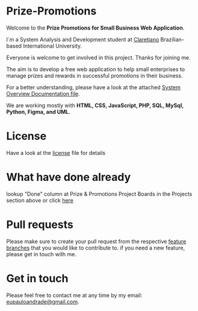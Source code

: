 # Prize-Promotions

Welcome to the <b>Prize Promotions for Small Business Web Application</b>. 

I´m a System Analysis and Development student at <a  href="https://claretiano.edu.br/"> Claretiano</a> Brazilian-based International University.

Everyone is welcome to get involved in this project. Thanks for joining me. 

The aim is to develop a free web application to help small enterprises to manage prizes and rewards in successful promotions in their business. 

For a better understanding, please have a look at the attached [System Overview Documentation file](https://github.com/Paulo-AndradeB/Prize-Promotions/wiki/SYSTEM-OVERVIEW-DOCUMENTATION).

We are working mostly with <b>HTML, CSS, JavaScript, PHP, SQL, MySql, Python, Figma, and UML</b>. 

# License

Have a look at the [license](https://github.com/Paulo-AndradeB/Prize-Promotions/blob/main/LICENSE) file for details



# What have done already

lookup "Done" column at Prize & Promotions Project Boards in the Projects section above or click [here](https://github.com/Paulo-AndradeB/Prize-Promotions/projects/1)

# Pull requests

Please make sure to create your pull request from the respective [feature branches](https://github.com/Paulo-AndradeB/Prize-Promotions/branches) that you would like to contribute to. if you need a new feature, please get in touch with me.

# Get in touch

Please feel free to contact me at any time by my email: eupauloandrade@gmail.com. 
